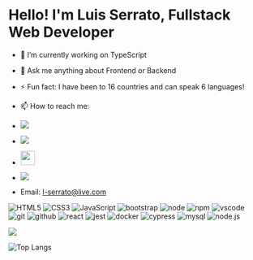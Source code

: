 
# Hello! I'm Luis Serrato, Fullstack Web Developer

- 🔭 I’m currently working on TypeScript
- 💬 Ask me anything about Frontend or Backend
- ⚡ Fun fact: I have been to 16 countries and can speak 6 languages!

- 📫 How to reach me:
- <a href="https://www.instagram.com/l.serrato/"><img src="https://img.shields.io/badge/instagram%20-DD2476?style=for-the-badge&logo=instagram&logoColor=white"/></a>
- <a href="https://www.facebook.com/lvdovvicvs.rex/"><img src="https://img.shields.io/badge/facebook%20-344E86?style=for-the-badge&logo=facebook&logoColor=white"/></a>
- <a href="https://www.linkedin.com/in/luisserrato007/"><img height="28px" src="https://img.shields.io/badge/linkedin-8E2DE2?style=for-the-badge&logo=linkedin&logoColor=white"/></a>
- <a href="https://wa.me/5532999790213"><img src="https://img.shields.io/badge/whatsapp%20-25d366?style=for-the-badge&logo=whatsapp&logoColor=white"/></a>
- Email: l-serrato@live.com

![HTML5](https://img.shields.io/badge/html%205-grey?style=for-the-badge&logo=html5&logoColor=white&labelColor=8E2DE2)
![CSS3](https://img.shields.io/badge/css%203-grey?style=for-the-badge&logo=css3&logoColor=white&labelColor=8E2DE2)
![JavaScript](https://img.shields.io/badge/-JavaScript-grey?style=for-the-badge&logo=javascript&logoColor=white&labelColor=8E2DE2)
![bootstrap](https://img.shields.io/badge/-bootstrap-grey?style=for-the-badge&logo=bootstrap&logoColor=white&labelColor=8E2DE2)
![node](https://img.shields.io/badge/-node-grey?style=for-the-badge&logo=node.js&logoColor=white&labelColor=8E2DE2)
![npm](https://img.shields.io/badge/-npm-grey?style=for-the-badge&logo=npm&logoColor=white&labelColor=8E2DE2)
![vscode](https://img.shields.io/badge/-vscode-grey?style=for-the-badge&logo=visualstudiocode&logoColor=white&labelColor=8E2DE2)
<br>
![git](https://img.shields.io/badge/-git-grey?style=for-the-badge&logo=git&logoColor=white&labelColor=8E2DE2)
![github](https://img.shields.io/badge/-github-grey?style=for-the-badge&logo=github&logoColor=white&labelColor=8E2DE2)
![react](https://img.shields.io/badge/-react-grey?style=for-the-badge&logo=react&logoColor=white&labelColor=8E2DE2)
![jest](https://img.shields.io/badge/-jest-grey?style=for-the-badge&logo=jest&logoColor=white&labelColor=8E2DE2)
![docker](https://img.shields.io/badge/-docker-grey?style=for-the-badge&logo=docker&logoColor=white&labelColor=8E2DE2)
![cypress](https://img.shields.io/badge/-cypress-grey?style=for-the-badge&logo=cypress&logoColor=white&labelColor=8E2DE2)
![mysql](https://img.shields.io/badge/-mysql-grey?style=for-the-badge&logo=mysql&logoColor=white&labelColor=8E2DE2)
![node.js](https://img.shields.io/badge/-node.js-grey?style=for-the-badge&logo=node.js&logoColor=white&labelColor=8E2DE2)

<img src="https://github-readme-stats.vercel.app/api?username=l-serrato&show_icons=true&theme=radical&title_color=8E2DE2&text_color=fff&icon_color=8E2DE2">

![Top Langs](https://github-readme-stats.vercel.app/api/top-langs/?username=l-serrato&theme=radical&title_color=8E2DE2&text_color=fff)

</p>
